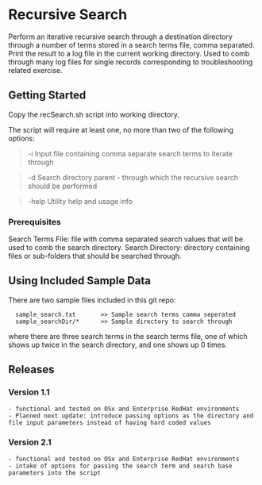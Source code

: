 # Recursive Search

Perform an iterative recursive search through a destination directory through a number of terms stored in a search terms file, comma separated.
Print the result to a log file in the current working directory.
Used to comb through many log files for single records corresponding to troubleshooting related exercise.

## Getting Started

Copy the recSearch.sh script into working directory.

The script will require at least one, no more than two of the following options:


> -i          Input file containing comma separate search terms to iterate through

> -d          Search directory parent - through which the recursive search should be performed

> -help       Utility help and usage info


### Prerequisites

Search Terms File: file with comma separated search values that will be used to comb the search directory.
Search Directory: directory containing files or sub-folders that should be searched through.


## Using Included Sample Data

There are two sample files included in this git repo:

```
  sample_search.txt       >> Sample search terms comma seperated
  sample_searchDir/*      >> Sample directory to search through
```
where there are three search terms in the search terms file, one of which shows up twice in the search directory, and one shows up 0 times.

## Releases
### Version 1.1
    - functional and tested on OSx and Enterprise RedHat environments
    - Planned next update: introduce passing options as the directory and file input parameters instead of having hard coded values
### Version 2.1
    - functional and tested on OSx and Enterprise RedHat environments
    - intake of options for passing the search term and search base parameters into the script
